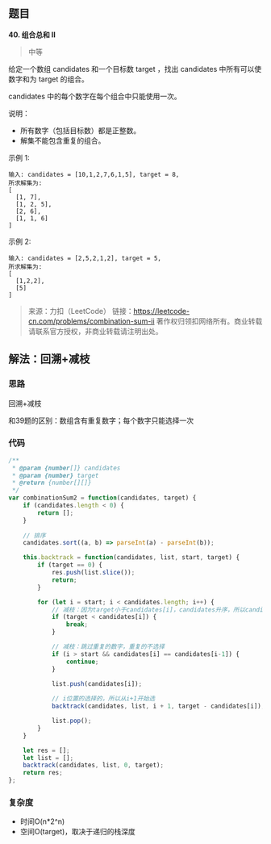 ## 题目
**40. 组合总和 II**
>中等

给定一个数组 candidates 和一个目标数 target ，找出 candidates 中所有可以使数字和为 target 的组合。

candidates 中的每个数字在每个组合中只能使用一次。

说明：

* 所有数字（包括目标数）都是正整数。
* 解集不能包含重复的组合。 

示例 1:
```
输入: candidates = [10,1,2,7,6,1,5], target = 8,
所求解集为:
[
  [1, 7],
  [1, 2, 5],
  [2, 6],
  [1, 1, 6]
]
```

示例 2:
```
输入: candidates = [2,5,2,1,2], target = 5,
所求解集为:
[
  [1,2,2],
  [5]
]
```

>来源：力扣（LeetCode）
链接：https://leetcode-cn.com/problems/combination-sum-ii
著作权归领扣网络所有。商业转载请联系官方授权，非商业转载请注明出处。

## 解法：回溯+减枝
### 思路
回溯+减枝

和39题的区别：数组含有重复数字；每个数字只能选择一次

### 代码
```js
/**
 * @param {number[]} candidates
 * @param {number} target
 * @return {number[][]}
 */
var combinationSum2 = function(candidates, target) {
    if (candidates.length < 0) {
        return [];
    }
    
    // 排序
    candidates.sort((a, b) => parseInt(a) - parseInt(b));

    this.backtrack = function(candidates, list, start, target) {
        if (target == 0) {
            res.push(list.slice());
            return;
        }

        for (let i = start; i < candidates.length; i++) {
            // 减枝：因为target小于candidates[i]，candidates升序，所以candidates从i+1后面的数肯定大于target，直接break 进行减枝
            if (target < candidates[i]) {
                break;
            }

            // 减枝：跳过重复的数字，重复的不选择 
            if (i > start && candidates[i] == candidates[i-1]) {
                continue;
            }

            list.push(candidates[i]);
            
            // i位置的选择的，所以从i+1开始选
            backtrack(candidates, list, i + 1, target - candidates[i]);

            list.pop();
        }
    }

    let res = [];
    let list = [];
    backtrack(candidates, list, 0, target);
    return res;
};
```

### 复杂度
* 时间O(n*2^n)
* 空间O(target)，取决于递归的栈深度
